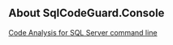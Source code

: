 ## About SqlCodeGuard.Console

[Code Analysis for SQL Server command line](https://documentation.red-gate.com/scg/sql-code-analysis-documentation/code-analysis-for-sql-server-command-line)